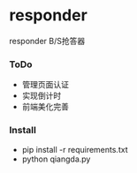 # responder
responder B/S抢答器

### ToDo

- 管理页面认证
- 实现倒计时
- 前端美化完善

### Install
- pip install -r requirements.txt
- python qiangda.py
